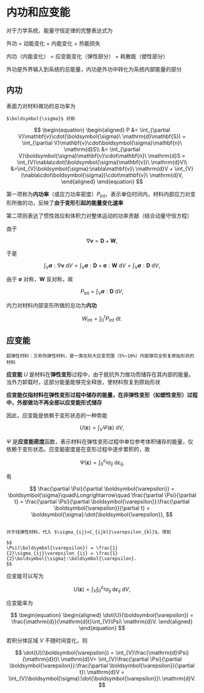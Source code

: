 # 内功和应变能

对于力学系统，能量守恒定律的完整表达式为

外功 = 动能变化 + 内能变化 + 热能损失

内功（内能变化） = 应变能变化（弹性部分） + 耗散能（塑性部分）

外功是外界输入到系统的总能量，内功是外功中转化为系统内部能量的部分

## 内功

表面力对材料做功的总功率为

```{margin}
$\boldsymbol{\sigma}$ 对称
```

$$
\begin{equation}
\begin{aligned}
P &= \int_{\partial V}\mathbf{v}\cdot(\boldsymbol{\sigma}\ \mathrm{d}\mathbf{S}) 
= \int_{\partial V}\mathbf{v}\cdot\boldsymbol{\sigma}\mathbf{n}\ \mathrm{d}S\\
&= \int_{\partial V}\boldsymbol{\sigma}\mathbf{v}\cdot\mathbf{n}\ \mathrm{d}S 
= \int_{V}\nabla\cdot(\boldsymbol{\sigma}\mathbf{v})\ \mathrm{d}V\\
&=\int_{V}\boldsymbol{\sigma}:\nabla\mathbf{v}\ \mathrm{d}V + \int_{V}(\nabla\cdot\boldsymbol{\sigma})\cdot\mathbf{v}\ \mathrm{d}V,
\end{aligned}
\end{equation}
$$

第一项称为**内功率**（或应力功率密度）$P_{\text{int}}$，表示单位时间内，材料内部应力对变形所做的功，反映了**由于变形引起的能量变化速率**

第二项则表达了惯性效应和体积力对整体运动的功率贡献（结合动量守恒方程）

由于

$$
\nabla\mathbf{v} = \mathbf{D} + \mathbf{W},
$$

于是

$$
\int_{V}\boldsymbol{\sigma}:\nabla\mathbf{v}\ \mathrm{d}V = \int_{V}\boldsymbol{\sigma}:\mathbf{D} + \boldsymbol{\sigma}:\mathbf{W}\ \mathrm{d}V = \int_{V}\boldsymbol{\sigma}:\mathbf{D}\ \mathrm{d}V,
$$

由于 $\boldsymbol{\sigma}$ 对称，$\mathbf{W}$ 反对称，故

$$
P_{\text{int}} = \int_{V}\boldsymbol{\sigma}:\mathbf{D}\ \mathrm{d}V,
$$

内力对材料内部变形所做的总功为**内功**

$$
W_{\text{int}} = \int_{0}^{t}P_{\text{int}}\ \mathrm{d}t.
$$


## 应变能

```{margin}
超弹性材料：又称伪弹性材料，是一类在较大应变范围（5%~10%）内能够完全恢复原始形状的材料
```

**应变能** $U$ 是材料在**弹性变形**过程中，由于抵抗外力做功而储存在其内部的能量。当外力卸载时，这部分能量能够完全释放，使材料恢复到原始形状

**应变能仅指材料在弹性变形过程中储存的能量，在非弹性变形（如塑性变形）过程中，外部做功不再全部以应变能形式储存**

因此，应变能是依赖于变形状态的一种势能

$$
U(\boldsymbol{\varepsilon}) = \int_{V}\Psi(\boldsymbol{\varepsilon})\ \mathrm{d}V,
$$


$\Psi$ 是**应变能密度**函数，表示材料在弹性变形过程中单位参考体积储存的能量，仅依赖于变形状态。应变能密度是在变形过程中逐步累积的，故

$$
\Psi(\boldsymbol{\varepsilon}) = \int_{0}^{\varepsilon_{ij}}\sigma_{ij}\ \mathrm{d}\varepsilon_{ij},
$$

有

$$
\frac{\partial \Psi}{\partial \boldsymbol{\varepsilon}} = \boldsymbol{\sigma}\quad\Longrightarrow\quad \frac{\partial \Psi}{\partial t} = \frac{\partial \Psi}{\partial \boldsymbol{\varepsilon}}:\frac{\partial \boldsymbol{\varepsilon}}{\partial t} = \boldsymbol{\sigma}:\dot{\boldsymbol{\varepsilon}},
$$

```{note}

对于线弹性材料，代入 $\sigma_{ij}=C_{ijkl}\varepsilon_{kl}$，得到

$$
\Psi(\boldsymbol{\varepsilon}) = \frac{1}{2}\sigma_{ij}\varepsilon_{ij} = \frac{1}{2}\boldsymbol{\sigma}:\boldsymbol{\varepsilon}.
$$

```

应变能可以写为

$$
U(\boldsymbol{\varepsilon}) = \int_{V}\int_{0}^{\varepsilon_{ij}}\sigma_{ij}\ \mathrm{d}\varepsilon_{ij}\ \mathrm{d}V,
$$


应变能率为

$$
\begin{equation}
\begin{aligned}
\dot{U}(\boldsymbol{\varepsilon}) = \frac{\mathrm{d}}{\mathrm{d}t}\int_{V}\Psi\ \mathrm{d}V.
\end{aligned}
\end{equation}
$$

若积分体区域 $V$ 不随时间变化，则

$$
\dot{U}(\boldsymbol{\varepsilon}) = \int_{V}\frac{\mathrm{d}\Psi}{\mathrm{d}t}\ \mathrm{d}V= \int_{V}\frac{\partial \Psi}{\partial \boldsymbol{\varepsilon}}:\frac{\partial \boldsymbol{\varepsilon}}{\partial t}\ \mathrm{d}V = \int_{V}\boldsymbol{\sigma}:\dot{\boldsymbol{\varepsilon}}\ \mathrm{d}V.
$$